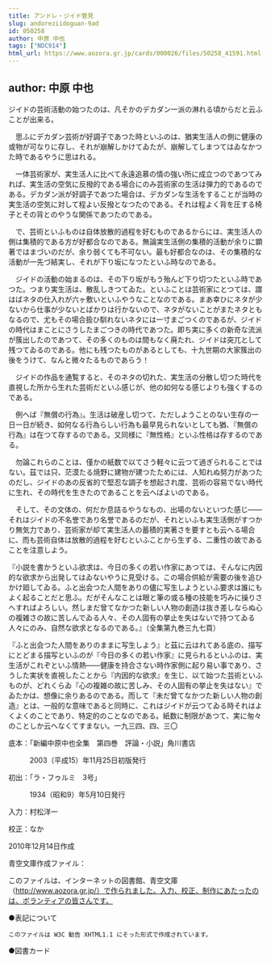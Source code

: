 ```yaml
---
title: アンドレ・ジイド管見
slug: andoreziidoguan-9ad
id: 050258
author: 中原 中也
tags: ["NDC914"]
html_url: https://www.aozora.gr.jp/cards/000026/files/50258_41591.html
---
```


## author: 中原 中也

ジイドの芸術活動の始つたのは、凡そかのデカダン一派の淋れる頃からだと云ふことが出来る。

　思ふにデカダン芸術が好調子であつた時といふのは、猶実生活人の側に健康の或物が可なりに存し、それが崩解しかけてゐたが、崩解してしまつてはゐなかつた時であるやうに思はれる。

　一体芸術家が、実生活人に比べて永遠追慕の情の強い所に成立つのであつてみれば、実生活の空気に反撥的である場合にのみ芸術家の生活は弾力的であるのである。デカダン派が好調子であつた場合は、デカダンな生活をすることが当時の実生活の空気に対して程よい反撥となつたのである。それは程よく背を圧する椅子とその背とのやうな関係であつたのである。

　で、芸術といふものは自体放散的過程を好むものであるからには、実生活人の側は集積的である方が好都合なのである。無論実生活側の集積的活動が余りに顕著ではまづいのだが、余り弱くても不可ない。最も好都合なのは、その集積的な活動が一先づ結実し、それが下り坂になつたといふ時なのである。

　ジイドの活動の始まるのは、その下り坂がもう殆んど下り切つたといふ時であつた。つまり実生活は、散乱しきつてゐた。といふことは芸術家にとつては、謂はばネタの仕入れが六ヶ敷いといふやうなことなのである。まあ幸ひにネタが少ないから仕事が少ないとばかりは行かないので、ネタがないことがまたネタともなるので、尤もその場合扱ひ馴れないネタには一寸まごつくのであるが、ジイドの時代はまことにさうしたまごつきの時代であつた。即ち実に多くの新奇な流派が簇出したのであつて、その多くのものは間もなく廃たれ、ジイドは突兀として残つてゐるのである。他にも残つたものがあるとしても、十九世期の大家簇出の後をうけて、なんと微々たるものであらう！

　ジイドの作品を通覧すると、そのネタの切れた、実生活の分散し切つた時代を直視した所から生れた芸術だといふ感じが、他の如何なる感じよりも強くするのである。

　例へば『無償の行為』。生活は破産し切つて、ただしようことのない生存の一日一日が続き、如何なる行為らしい行為も最早見られないとしても猶、『無償の行為』は在つて存するのである。又同様に『無性格』といふ性格は存するのである。

　勿論これらのことは、僅かの紙数で以てさう軽々に云つて過ぎられることではない。茲では只、茫漠たる焼野に建物が建つたためには、人知れぬ努力があつたのだし、ジイドのあの反省的で堅忍な調子を想起され度、芸術の容易でない時代に生れ、その時代を生きたのであることを云へばよいのである。

　そして、その文体の、何だか息詰るやうなもの、出場のないといつた感じ――それはジイドの不名誉であり名誉であるのだが、それといふも実生活側がすつかり無気力であり、芸術家が却て実生活人の蓄積的実著さを要すとも云へる場合に、而も芸術自体は放散的過程を好むといふことから生ずる、二重性の故であることを注意しよう。

『小説を書かうといふ欲求は、今日の多くの若い作家にあつては、そんなに内因的な欲求から出発してはゐないやうに見受ける。この場合供給が需要の後を追ひかけ廻してゐる。ふと出会つた人間をありの儘に写生しようといふ要求は誰にもよく起ることだと思ふ。だがそんなことは眼と筆の或る種の技能を巧みに操りさへすればよろしい。然しまだ曾てなかつた新しい人物の創造は抜き差しならぬ心の複雑さの故に苦しんでゐる人々、その人固有の挙止を失はないで持つてゐる人々にのみ、自然な欲求となるのである。』（全集第九巻三九七頁）

『ふと出会つた人間をありのままに写生しよう』と茲に云はれてある底の、描写にとどまる描写といふのが『今日の多くの若い作家』に見られるといふのは、実生活がこれぞといふ情熱――健康を持合さない時作家側に起り易い事であり、さうした実状を直視したことから『内因的な欲求』を生じ、以て始つた芸術といふものが、どれくらゐ『心の複雑の故に苦しみ、その人固有の挙止を失はない』でゐたかは、想像に余りあるのである。而して『未だ曾てなかつた新しい人物の創造』とは、一般的な意味であると同時に、これはジイドが云つてゐる時それはよくよくのことであり、特定的のことなのである。紙数に制限があつて、実に匆々のことしか云へなくてすまない。一九三四、四、三〇













底本：「新編中原中也全集　第四巻　評論・小説」角川書店

　　　2003（平成15）年11月25日初版発行

初出：「ラ・フゥルミ　3号」

　　　1934（昭和9）年5月10日発行

入力：村松洋一

校正：なか

2010年12月14日作成

青空文庫作成ファイル：

このファイルは、インターネットの図書館、青空文庫（http://www.aozora.gr.jp/）で作られました。入力、校正、制作にあたったのは、ボランティアの皆さんです。











●表記について


	このファイルは W3C 勧告 XHTML1.1 にそった形式で作成されています。







●図書カード